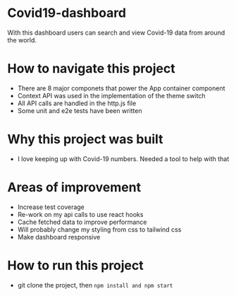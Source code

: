 # Covid19-dashboard
With this dashboard users can search and view Covid-19 data from around the world.
# How to navigate this project

- There are 8 major componets that power the App container component
- Context API was used in the implementation of the theme switch
- All API calls are handled in the http.js file
- Some unit and e2e tests have been written

# Why this project was built
- I love keeping up with Covid-19 numbers. Needed a tool to help with that

# Areas of improvement
- Increase test coverage
- Re-work on my api calls to use react hooks
- Cache fetched data to improve performance
- Will probably change my styling from css to tailwind css
- Make dashboard responsive

# How to run this project
- git clone the project, then ```npm install and npm start ```